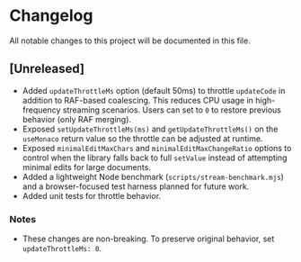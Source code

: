 # Changelog

All notable changes to this project will be documented in this file.

## [Unreleased]

- Added `updateThrottleMs` option (default 50ms) to throttle `updateCode` in addition to RAF-based coalescing. This reduces CPU usage in high-frequency streaming scenarios. Users can set to `0` to restore previous behavior (only RAF merging).
- Exposed `setUpdateThrottleMs(ms)` and `getUpdateThrottleMs()` on the `useMonaco` return value so the throttle can be adjusted at runtime.
- Exposed `minimalEditMaxChars` and `minimalEditMaxChangeRatio` options to control when the library falls back to full `setValue` instead of attempting minimal edits for large documents.
- Added a lightweight Node benchmark (`scripts/stream-benchmark.mjs`) and a browser-focused test harness planned for future work.
- Added unit tests for throttle behavior.

### Notes

- These changes are non-breaking. To preserve original behavior, set `updateThrottleMs: 0`.
